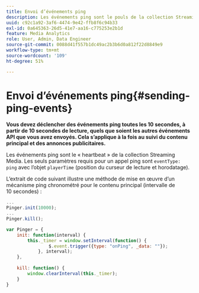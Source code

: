 ```yaml
---
title: Envoi d’événements ping
description: Les événements ping sont le pouls de la collection Streaming Media. Découvrez comment envoyer un ping programmé pour effectuer le suivi du contenu principal ou/et des publicités.
uuid: c92c1a92-3af6-4474-9e42-ffb8f6c94b33
exl-id: 0a645363-26d5-41e7-aa16-c775253e2b1d
feature: Media Analytics
role: User, Admin, Data Engineer
source-git-commit: 0088d41f557b1dc49ac2b3b6d0a812f22d8849e9
workflow-type: tm+mt
source-wordcount: '109'
ht-degree: 51%

---
```


# Envoi d’événements ping{#sending-ping-events}

**Vous devez déclencher des événements ping toutes les 10 secondes, à partir de 10 secondes de lecture, quels que soient les autres événements API que vous avez envoyés. Cela s’applique à la fois au suivi du contenu principal et des annonces publicitaires.**

Les événements ping sont le « heartbeat » de la collection Streaming Media. Les seuls paramètres requis pour un appel ping sont `eventType: ping` avec l’objet `playerTime` (position du curseur de lecture et horodatage).

L’extrait de code suivant illustre une méthode de mise en œuvre d’un mécanisme ping chronométré pour le contenu principal (intervalle de 10 secondes) :

```js
... 
Pinger.init(10000); 
... 
Pinger.kill();

var Pinger = { 
    init: function(interval) { 
        this._timer = window.setInterval(function() { 
                $.event.trigger({type: "onPing", _data: ""}); 
            }, interval); 
    }, 
     
    kill: function() { 
        window.clearInterval(this._timer); 
    } 
}
```
